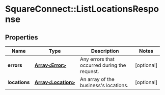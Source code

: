 # SquareConnect::ListLocationsResponse

## Properties
Name | Type | Description | Notes
------------ | ------------- | ------------- | -------------
**errors** | [**Array&lt;Error&gt;**](Error.md) | Any errors that occurred during the request. | [optional] 
**locations** | [**Array&lt;Location&gt;**](Location.md) | An array of the business&#39;s locations. | [optional] 


